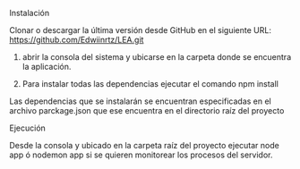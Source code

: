 Instalación

Clonar o descargar la última versión desde GitHub en el siguiente URL: https://github.com/Edwiinrtz/LEA.git

1. abrir la consola del sistema y ubicarse en la carpeta donde se encuentra la aplicación.

2. Para instalar todas las dependencias ejecutar el comando 
npm install

Las dependencias que se instalarán se encuentran especificadas en el archivo parckage.json que ese encuentra en el directorio raíz del proyecto

Ejecución

Desde la consola y ubicado en la carpeta raíz del proyecto ejecutar node app ó nodemon app si se quieren monitorear los procesos del servidor.

